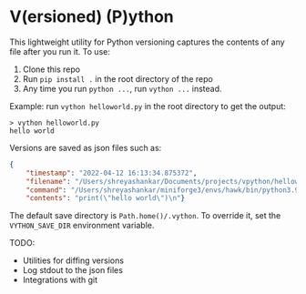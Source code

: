 # V(ersioned) (P)ython

This lightweight utility for Python versioning captures the contents of any file after you run it. To use:

1. Clone this repo
2. Run `pip install .` in the root directory of the repo
3. Any time you run `python ...`, run `vython ...` instead. 

Example: run `vython helloworld.py` in the root directory to get the output:

```
> vython helloworld.py
hello world
```

Versions are saved as json files such as:

```json
{
    "timestamp": "2022-04-12 16:13:34.875372", 
    "filename": "/Users/shreyashankar/Documents/projects/vpython/helloworld.py", 
    "command": "/Users/shreyashankar/miniforge3/envs/hawk/bin/python3.9 helloworld.py", 
    "contents": "print(\"hello world\")\n"}
```

The default save directory is `Path.home()/.vython`. To override it, set the `VYTHON_SAVE_DIR` environment variable.

TODO:
* Utilities for diffing versions
* Log stdout to the json files
* Integrations with git